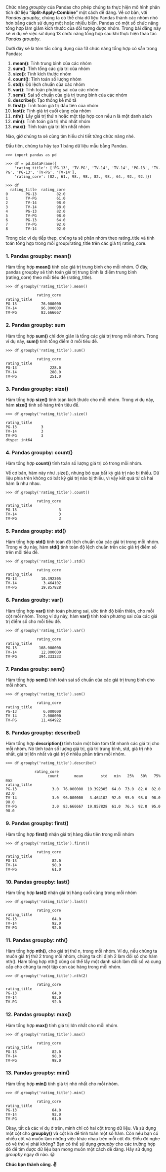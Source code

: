 Chức năng *groupby* của Pandas cho phép chúng ta thực hiện mô hình phân tích dữ liệu “**Split-Apply-Combine**” một cách dễ dàng. Về cơ bản, với *Pandas groupby*, chúng ta có thể chia dữ liệu Pandas thành các nhóm nhỏ hơn bằng cách sử dụng một hoặc nhiều biến. Pandas có một số chức năng tổng hợp làm giảm kích thước của đối tượng được nhóm. Trong bài đăng này sẽ ví dụ về việc sử dụng 13 chức năng tổng hợp sau khi thực hiện thao tác *Pandas groupby*.

Dưới đây sẽ là tóm tắc công dụng của 13 chức năng tổng hợp có sẵn trong Pandas:

1. **mean()**: Tính trung bình của các nhóm
2. **sum()**: Tính tổng các giá trị của nhóm
3. **size()**: Tính kích thước nhóm
4. **count()**: Tính toán số lượng nhóm
5. **std()**: Độ lệch chuẩn của các nhóm
6. **var()**: Tính toán phương sai của các nhóm
7. **sem()**: Sai số chuẩn của giá trị trung bình của các nhóm
8. **describe()**: Tạo thống kê mô tả
9. **first()**: Tính toán giá trị đầu tiên của nhóm
10. **last()**: Tính giá trị cuối cùng của nhóm
11. **nth()**: Lấy giá trị thứ n hoặc một tập hợp con nếu n là một danh sách
12. **min()**: Tính toán giá trị nhỏ nhất nhóm
13. **max()**: Tính toán giá trị lớn nhất nhóm

Nào, giờ chúng ta sẽ cùng tìm hiểu chi tiết từng chức năng nhé.

Đầu tiên, chúng ta hãy tạo 1 bảng dữ liệu mẫu bằng Pandas.

```
>>> import pandas as pd

>>> df = pd.DataFrame({
    'rating_title': ['PG-13', 'TV-PG', 'TV-14', 'TV-14', 'PG-13', 'TV-PG', 'PG-13', 'TV-PG', 'TV-14'],
    'rating_core': [82., 61., 98., 98., 82., 98., 64., 92., 92.]})

>>> df
  rating_title  rating_core
0        PG-13         82.0
1        TV-PG         61.0
2        TV-14         98.0
3        TV-14         98.0
4        PG-13         82.0
5        TV-PG         98.0
6        PG-13         64.0
7        TV-PG         92.0
8        TV-14         92.0
```

Trong các ví dụ tiếp thep, chúng ta sẽ phân nhóm theo rating_title và tính toán tổng hợp trong mỗi group/rating_title trên các giá trị rating_core.

### 1. Pandas groupby: mean()
Hàm tổng hợp **mean()** tính các giá trị trung bình cho mỗi nhóm. Ở đây,  pandas groupby  sẽ tính toán giá trị trung bình là điểm trung bình (rating_core) theo mỗi tiêu đề (rating_title).
```
>>> df.groupby('rating_title').mean()

              rating_core
rating_title             
PG-13           76.000000
TV-14           96.000000
TV-PG           83.666667

```

### 2. Pandas groupby: sum
Hàm tổng hợp **sum()** chỉ đơn giản là tổng các giá trị trong mỗi nhóm. Trong ví dụ này, **sum()** tính tổng điểm ở mổi tiêu đề.
```
>>> df.groupby('rating_title').sum()

              rating_core
rating_title             
PG-13               228.0
TV-14               288.0
TV-PG               251.0
```

### 3. Pandas groupby: size()
Hàm tổng hợp **size()** tính toán kích thước cho mỗi nhóm. Trong ví dụ này, hàm **size()** tính số hàng trên tiêu đề.
```
>>> df.groupby('rating_title').size()

rating_title
PG-13           3
TV-14           3
TV-PG           3
dtype: int64
```

### 4. Pandas groupby: count()
Hàm tổng hợp **count()** tính toán số lượng giá trị có trong mỗi nhóm.

Về cơ bản, hàm này như .size(), nhưng bỏ qua bất kỳ giá trị nào bị thiếu. Dữ liệu phía trên không có bất kỳ giá trị nào bị thiếu, vì vậy kết quả từ cả hai hàm là như nhau.

```
>>> df.groupby('rating_title').count()

              rating_core
rating_title             
PG-13                   3
TV-14                   3
TV-PG                   3
```

### 5. Pandas groupby: std()
Hàm tổng hợp **std()** tính toán độ lệch chuẩn của các giá trị trong mỗi nhóm. Trong ví dụ này, hàm **std()** tính toán độ lệch chuẩn trên các giá trị điểm số trên mỗi tiêu đề.
```
>>> df.groupby('rating_title').std()

              rating_core
rating_title             
PG-13           10.392305
TV-14            3.464102
TV-PG           19.857828
```

### 6. Pandas grouby: var()
Hàm tổng hợp **var()** tính toán phương sai, ước tính độ biến thiên, cho mỗi cột mỗi nhóm. Trong ví dụ này, hàm **var()** tính toán phương sai của các giá trị  điểm số cho mỗi tiêu đề.
```
>>> df.groupby('rating_title').var()

              rating_core
rating_title             
PG-13          108.000000
TV-14           12.000000
TV-PG          394.333333
```

### 7. Pandas grouby: sem()
Hàm tổng hợp **sem()** tính toán sai số chuẩn của các giá trị trung bình cho mỗi nhóm.
```
>>> df.groupby('rating_title').sem()

              rating_core
rating_title             
PG-13            6.000000
TV-14            2.000000
TV-PG           11.464922
```

### 8. Pandas groupby: describe()
Hàm tổng hợp **description()** tính toán một bản tóm tắt nhanh các giá trị cho mỗi nhóm. Nó tính toán số lượng giá trị, giá trị trung bình, std, giá trị nhỏ nhất, giá trị lớn nhất và giá trị ở nhiều phần trăm mỗi nhóm.
```
>>> df.groupby('rating_title').describe()

             rating_core                                                    
                   count       mean        std   min   25%   50%   75%   max
rating_title                                                                
PG-13                3.0  76.000000  10.392305  64.0  73.0  82.0  82.0  82.0
TV-14                3.0  96.000000   3.464102  92.0  95.0  98.0  98.0  98.0
TV-PG                3.0  83.666667  19.857828  61.0  76.5  92.0  95.0  98.0
```

### 9. Pandas groupby: first()
Hàm tổng hợp **first()** nhận giá trị hàng đầu tiên trong mỗi nhóm
```
>>> df.groupby('rating_title').first()

              rating_core
rating_title             
PG-13                82.0
TV-14                98.0
TV-PG                61.0
```

### 10. Pandas groupby: last()
Hàm tổng hợp **last()** nhận giá trị hàng cuối cùng trong mỗi nhóm
```
>>> df.groupby('rating_title').last()

              rating_core
rating_title             
PG-13                64.0
TV-14                92.0
TV-PG                92.0
```

### 11. Pandas groupby: nth()
Hàm tổng hợp **nth()**, cho giá trị thứ n, trong mỗi nhóm. Ví dụ, nếu chúng ta muốn giá trị thứ 2 trong mỗi nhóm, chúng ta chỉ định 2 làm đối số cho hàm nth(). Hàm tổng hợp nth() cũng có thể lấy một danh sách làm đối số và cung cấp cho chúng ta một tập con các hàng trong mỗi nhóm.
```
>>> df.groupby('rating_title').nth(2)

              rating_core
rating_title             
PG-13                64.0
TV-14                92.0
TV-PG                92.0
```

### 12. Pandas groupby: max()
Hàm tổng hợp **max()** tính giá trị lớn nhất cho mỗi nhóm.
```
>>> df.groupby('rating_title').max()

              rating_core
rating_title             
PG-13                82.0
TV-14                98.0
TV-PG                98.0
```

### 13. Pandas groupby: min()
Hàm tổng hợp **min()** tính giá trị nhỏ nhất cho mỗi nhóm.
```
>>> df.groupby('rating_title').min()

              rating_core
rating_title             
PG-13                64.0
TV-14                92.0
TV-PG                61.0
```


Okay, tất cả các ví dụ ở trên, mình chỉ có hai cột trong dữ liệu. Và sử dụng một cột cho **groupby()** và cột kia để tính toán một số hàm. Còn nếu bạn có nhiều cột và muốn làm những việc khác nhau trên mỗi cột đó. Điều đó nghe có vẻ thú vị phải không? Bạn có thể sử dụng *groupby* cho các trường hợp đó để tìm được dữ liệu bạn mong muốn một cách dễ dàng. Hãy sử dụng *groupby* ngay đi nào. :grinning:

**Chúc bạn thành công. :v:**